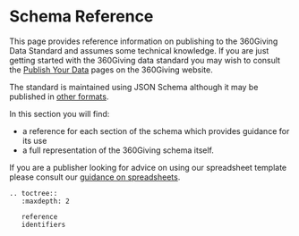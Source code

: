 # Schema Reference

This page provides reference information on publishing to the 360Giving Data Standard and assumes some technical knowledge. If you are just getting started with the 360Giving data standard you may wish to consult the [Publish Your Data](http://www.threesixtygiving.org/data/publish-data/) pages on the 360Giving website.

The standard is maintained using JSON Schema although it may be published in [other formats](templates-csv.md).

In this section you will find:

* a reference for each section of the schema which provides guidance for its use
* a full representation of the 360Giving schema itself.

If you are a publisher looking for advice on using our spreadsheet template please consult our [guidance on spreadsheets](guidance.md).

```eval_rst
.. toctree::
   :maxdepth: 2

   reference
   identifiers

```
